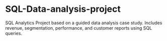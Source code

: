 # SQL-Data-analysis-project
SQL Analytics Project based on a guided data analysis case study. Includes revenue, segmentation, performance, and customer reports using SQL queries.
